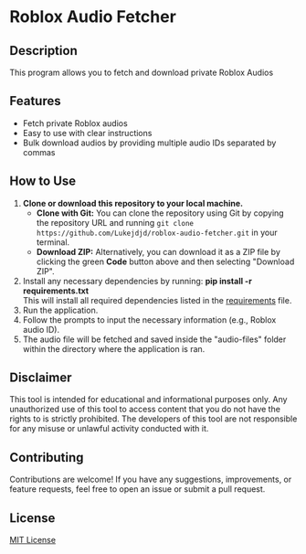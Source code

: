 # Roblox Audio Fetcher

## Description
This program allows you to fetch and download private Roblox Audios

## Features
- Fetch private Roblox audios
- Easy to use with clear instructions
- Bulk download audios by providing multiple audio IDs separated by commas

## How to Use
1. **Clone or download this repository to your local machine.**
   - **Clone with Git:** You can clone the repository using Git by copying the repository URL and running `git clone https://github.com/Lukejdjd/roblox-audio-fetcher.git` in your terminal.
   - **Download ZIP:** Alternatively, you can download it as a ZIP file by clicking the green **Code** button above and then selecting "Download ZIP".
2. Install any necessary dependencies by running: **pip install -r requirements.txt**\
This will install all required dependencies listed in the [requirements](requirements.txt) file.
3. Run the application.
4. Follow the prompts to input the necessary information (e.g., Roblox audio ID).
5. The audio file will be fetched and saved inside the "audio-files" folder within the directory where the application is ran.

## Disclaimer
This tool is intended for educational and informational purposes only. Any unauthorized use of this tool to access content that you do not have the rights to is strictly prohibited. The developers of this tool are not responsible for any misuse or unlawful activity conducted with it.

## Contributing
Contributions are welcome! If you have any suggestions, improvements, or feature requests, feel free to open an issue or submit a pull request.

## License
[MIT License](LICENSE)
